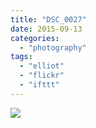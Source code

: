 ```yaml
---
title: "DSC_0027"
date: 2015-09-13
categories: 
  - "photography"
tags: 
  - "elliot"
  - "flickr"
  - "ifttt"
---
```


![](https://farm1.staticflickr.com/750/20773698614_d9cd60b16b_b.jpg)
